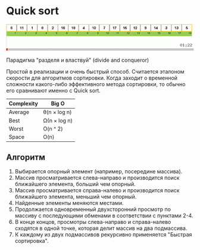 # Quick sort

<img src='./quick-sort.gif'>

<br />

Парадигма "разделя и властвуй" (divide and conqueror)

Простой в реализации и очень быстрый способ. Считается эталоном скорости для
алгоритмов сортировки. Когда заходит о временной сложности какого-либо эффективного
метода сортировки, то обычно его сравнивают именно с Quick sort.

| Complexity | Big O        |
| ---------- | ------------ |
| Average    | θ(n × log n) |
| Best       | Ω(n × log n) |
| Worst      | O(n ^ 2)     |
| Space      | O(n)         |

## Алгоритм

1. Выбирается опорный элемент (например, посередине массива).
1. Массив просматривается слева-направо и производится поиск ближайшего элемента,
   больший чем опорный.
1. Массив просматривается справа-налево и производится поиск ближайшего элемента,
   меньший чем опорный.
1. Найденные элементы меняются местами.
1. Продолжается одновременный двухсторонний просмотр по массиву с последующими
   обменами в соответствии с пунктами 2-4.
1. В конце концов, просмотры слева-направо и справа-налево сходятся в одной точке,
   которая делит массив на два подмассива.
1. К каждому из двух подмассивов рекурсивно применяется "Быстрая сортировка".
